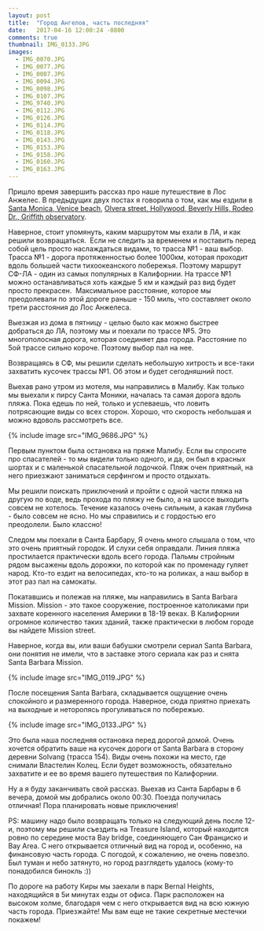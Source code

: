 ```yaml
---
layout: post
title:  "Город Ангелов, часть последняя"
date:   2017-04-16 12:00:24 -0800
comments: true
thumbnail: IMG_0133.JPG
images:
  - IMG_0070.JPG
  - IMG_0077.JPG
  - IMG_0087.JPG
  - IMG_0094.JPG
  - IMG_0098.JPG
  - IMG_0107.JPG
  - IMG_9740.JPG
  - IMG_0112.JPG
  - IMG_0126.JPG
  - IMG_0114.JPG
  - IMG_0118.JPG
  - IMG_0143.JPG
  - IMG_0153.JPG
  - IMG_0158.JPG
  - IMG_0160.JPG
  - IMG_0163.JPG
---
```


Пришло время завершить рассказ про наше путешествие в Лос Анжелес. 
В предыдущих двух постах я говорила о том, как мы ездили в<a href="http://karmelalla.com/2017/04/12/los-angeles-p1.html" target="_blank"> Santa Monica, Venice beach</a>, <a href="http://karmelalla.com/2017/04/14/los-angeles-p2.html" target="_blank">Olvera street, Hollywood, Beverly Hills, Rodeo Dr., Griffith observatory</a>.

<!--separate-->
Наверное, стоит упомянуть, каким маршрутом мы ехали в ЛА, и как решили возвращаться. 
Если не следить за временем и поставить перед собой цель просто наслаждаться видами, то трасса №1 - ваш выбор. Трасса №1 - дорога протяженностью более 1000км, которая проходит вдоль большей части тихоокеанского побережья. Поэтому маршрут СФ-ЛА - один из самых популярных в Калифорнии. На трассе №1 можно останавливаться хоть каждые 5 км и каждый раз вид будет просто прекрасен. 
Максимальное расстояние, которое мы преодолевали по этой дороге раньше - 150 миль, что составляет около трети расстояния до Лос Анжелеса. 

Выезжая из дома в пятницу - целью было как можно быстрее добраться до ЛА, поэтому мы и поехали по трассе №5. Это многополосная дорога, которая соединяет два города. Расстояние по 5ой трассе сильно короче. Поэтому выбор пал на нее. 

Возвращаясь в СФ, мы решили сделать небольшую хитрость и все-таки захватить кусочек трассы №1. Об этом и будет сегодняшний пост.

Выехав рано утром из мотеля, мы направились в Малибу. Как только мы выехали к пирсу Санта Моники, началась та самая дорога вдоль пляжа. Пока едешь по ней, только и успеваешь, что ловить потрясающие виды со всех сторон. Хорошо, что скорость небольшая и можно вдоволь рассмотреть все.

{% include image src="IMG_9686.JPG" %}

Первым пунктом была остановка на пряже Малибу. Если вы спросите про спасателей - то мы видели только одного, и да, он был в красных шортах и с маленькой спасательной лодочкой. Пляж очен приятный, на него приезжают заниматься серфингом и просто отдыхать. 

Мы решили поискать приключений и пройти с одной части пляжа на другую по воде, ведь прохода по пляжу не было, а на шоссе выходить совсем не хотелось. Течение казалось очень сильным, а какая глубина - было совсем не ясно. Но мы справились и с гордостью его преодолели. Было классно!

Следом мы поехали в Санта Барбару, Я очень много слышала о том, что это очень приятный городок. И слухи себя оправдали. Линия пляжа простилается практически вдоль всего города. Пальмы стройным рядом высажены вдоль дорожки, по которой как по променаду гуляет народ. Кто-то ездит на велосипедах, кто-то на роликах, а наш выбор в этот раз пал на самокаты.

Покатавшись и полежав на пляже, мы направились в Santa Barbara Mission. Mission - это такое сооружение, построенное католиками при захвате коренного населения Америки в 18-19 веках. В Калифорнии огромное количество таких зданий, также практически в любом городе вы найдете Mission street. 

Наверное, когда вы, или ваши бабушки смотрели сериал Santa Barbara, они понятия не имели, что в заставке этого сериала как раз и снята Santa Barbara Mission.

{% include image src="IMG_0119.JPG" %}

После посещения Santa Barbara, складывается ощущение очень спокойного и размеренного города. Наверное, сюда приятно приехать на выходные и неторопясь прогуливаться по побережью. 

{% include image src="IMG_0133.JPG" %}

Это была наша последняя остановка перед дорогой домой. Очень хочется обратить ваше на кусочек дороги от Santa Barbara в сторону деревни Solvang (трасса 154). Виды очень похожи на место, где снимали Властелин Колец. Если будет возможность, обязательно захватите и ее во время вашего путешествия по Калифорнии.

Ну а я буду заканчивать свой рассказ. Выехав из Санта Барбары в 6 вечера, домой мы добрались около 00:30. Поезда получилась отличная! Пора планировать новые приключения!

PS: машину надо было возвращать только на следующий день после 12-и, поэтому мы решили съездить на Treasure Island, который находится ровно по середине моста Bay bridge, соединяющего Сан Франциско и Bay Area. С него открывается отличный вид на город и, особенно, на финансовую часть города. С погодой, к сожалению, не очень повезло. Был туман и небо затянуто, но город разглядеть удалось (кому-то понадобился бинокль :))

По дороге на работу Киры мы заехали в парк Bernal Heights, находящийся в 5и минутах езды от офиса. 
Парк расположен на высоком холме, благодаря чем с него открывается вид на всю южную часть города. 
Приезжайте! Мы вам еще не такие секретные местечки покажем!


